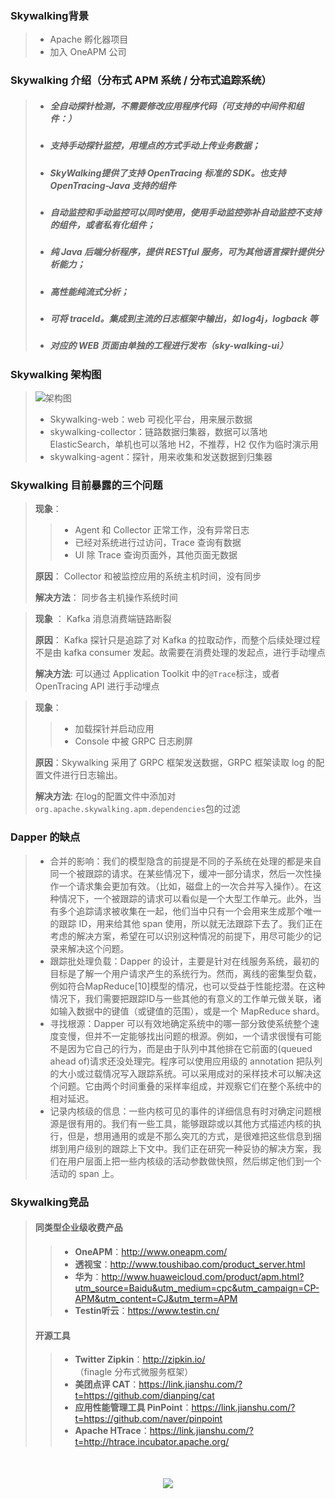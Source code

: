 ### Skywalking背景

> - Apache 孵化器项目
> - 加入 OneAPM 公司

### Skywalking 介绍（分布式 APM 系统 / 分布式追踪系统） 

> - ##### 全自动探针检测，不需要修改应用程序代码（可支持的中间件和组件：）
>
> - ##### 支持手动探针监控，用埋点的方式手动上传业务数据；
>
> - ##### SkyWalking提供了支持 OpenTracing 标准的 SDK。也支持 OpenTracing-Java 支持的组件
>
> - ##### 自动监控和手动监控可以同时使用，使用手动监控弥补自动监控不支持的组件，或者私有化组件；
>
> - ##### 纯 Java 后端分析程序，提供 RESTful 服务，可为其他语言探针提供分析能力；
>
> - ##### 高性能纯流式分析；
>
> - ##### 可将 traceId。集成到主流的日志框架中输出，如 log4j，logback 等
>
> - ##### 对应的 WEB 页面由单独的工程进行发布（sky-walking-ui）

### Skywalking 架构图

> ![架构图](https://note.youdao.com/yws/api/personal/file/WEB4b3841616dbf0e7d80036fc53c2bdf3b?method=download&shareKey=33b552f37bf7ec2e597b48868affea3e)
>
> - Skywalking-web：web 可视化平台，用来展示数据
> - skywalking-collector：链路数据归集器，数据可以落地 ElasticSearch，单机也可以落地 H2，不推荐，H2 仅作为临时演示用
> - skywalking-agent：探针，用来收集和发送数据到归集器

### Skywalking 目前暴露的三个问题

> **现象**：
>
> > - Agent 和 Collector 正常工作，没有异常日志
> > - 已经对系统进行过访问，Trace 查询有数据
> > - UI 除 Trace 查询页面外，其他页面无数据
>
> **原因**： Collector 和被监控应用的系统主机时间，没有同步
>
> **解决方法**： 同步各主机操作系统时间

> **现象** ： Kafka 消息消费端链路断裂
>
> **原因**： Kafka 探针只是追踪了对 Kafka 的拉取动作，而整个后续处理过程不是由 kafka consumer 发起。故需要在消费处理的发起点，进行手动埋点
>
> **解决方法**: 可以通过 Application Toolkit 中的`@Trace`标注，或者 OpenTracing API 进行手动埋点

> **现象**：
>
> > - 加载探针并启动应用
> > - Console 中被 GRPC 日志刷屏
>
> **原因**：Skywalking 采用了 GRPC 框架发送数据，GRPC 框架读取 log 的配置文件进行日志输出。
>
> **解决方法**: 在log的配置文件中添加对`org.apache.skywalking.apm.dependencies`包的过滤

### Dapper 的缺点

> - 合并的影响：我们的模型隐含的前提是不同的子系统在处理的都是来自同一个被跟踪的请求。在某些情况下，缓冲一部分请求，然后一次性操作一个请求集会更加有效。（比如，磁盘上的一次合并写入操作）。在这种情况下，一个被跟踪的请求可以看似是一个大型工作单元。此外，当有多个追踪请求被收集在一起，他们当中只有一个会用来生成那个唯一的跟踪 ID，用来给其他 span 使用，所以就无法跟踪下去了。我们正在考虑的解决方案，希望在可以识别这种情况的前提下，用尽可能少的记录来解决这个问题。
> - 跟踪批处理负载：Dapper 的设计，主要是针对在线服务系统，最初的目标是了解一个用户请求产生的系统行为。然而，离线的密集型负载，例如符合MapReduce[10]模型的情况，也可以受益于性能挖潜。在这种情况下，我们需要把跟踪ID与一些其他的有意义的工作单元做关联，诸如输入数据中的键值（或键值的范围），或是一个 MapReduce shard。
> - 寻找根源：Dapper 可以有效地确定系统中的哪一部分致使系统整个速度变慢，但并不一定能够找出问题的根源。例如，一个请求很慢有可能不是因为它自己的行为，而是由于队列中其他排在它前面的(queued ahead of)请求还没处理完。程序可以使用应用级的 annotation 把队列的大小或过载情况写入跟踪系统。可以采用成对的采样技术可以解决这个问题。它由两个时间重叠的采样率组成，并观察它们在整个系统中的相对延迟。
> - 记录内核级的信息：一些内核可见的事件的详细信息有时对确定问题根源是很有用的。我们有一些工具，能够跟踪或以其他方式描述内核的执行，但是，想用通用的或是不那么突兀的方式，是很难把这些信息到捆绑到用户级别的跟踪上下文中。我们正在研究一种妥协的解决方案，我们在用户层面上把一些内核级的活动参数做快照，然后绑定他们到一个活动的 span 上。

### Skywalking竞品

> #### 同类型企业级收费产品
>
> > - **OneAPM**：http://www.oneapm.com/
> > - **透视宝**：http://www.toushibao.com/product_server.html
> > - **华为**：http://www.huaweicloud.com/product/apm.html?utm_source=Baidu&utm_medium=cpc&utm_campaign=CP-APM&utm_content=CJ&utm_term=APM
> > - **Testin听云**：https://www.testin.cn/
>
> #### 开源工具
>
> > - **Twitter Zipkin**：http://zipkin.io/ （finagle 分布式微服务框架）
> > - **美团点评 CAT**：https://link.jianshu.com/?t=https://github.com/dianping/cat
> > - **应用性能管理工具 PinPoint**：https://link.jianshu.com/?t=https://github.com/naver/pinpoint
> > - **Apache HTrace**：https://link.jianshu.com/?t=http://htrace.incubator.apache.org/

<div style="text-align:center;margin-top:50px;margin-bottom:50px;">
    <img src="https://note.youdao.com/yws/api/personal/file/C2C6FCFDC10942B6A3532E6F0928E455?method=download&shareKey=c554dacfc5193c29d4b35682aa1226d9" />
</div>
